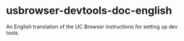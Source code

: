 # usbrowser-devtools-doc-english
An English translation of the UC Browser instructions for setting up dev tools.
